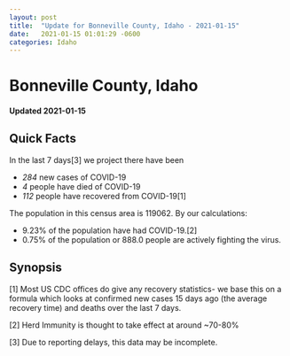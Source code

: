 ```yaml
---
layout: post
title:  "Update for Bonneville County, Idaho - 2021-01-15"
date:   2021-01-15 01:01:29 -0600
categories: Idaho
---
```


# Bonneville County, Idaho
#### Updated 2021-01-15

## Quick Facts

In the last 7 days[3] we project there have been
- *284* new cases of COVID-19
- *4* people have died of COVID-19
- *112* people have recovered from COVID-19[1]

The population in this census area is 119062. By our calculations:
- 9.23% of the population have had COVID-19.[2]
- 0.75% of the population or 888.0 people are actively fighting the virus.

## Synopsis




[1] Most US CDC offices do give any recovery statistics- we base this on a formula which looks at confirmed new cases
15 days ago (the average recovery time) and deaths over the last 7 days.

[2] Herd Immunity is thought to take effect at around ~70-80%

[3] Due to reporting delays, this data may be incomplete.
 
    